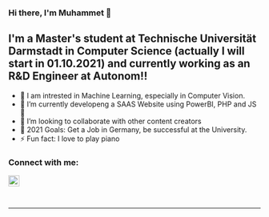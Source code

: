 ### Hi there, I'm Muhammet  👋

## I'm a Master's student at Technische Universität Darmstadt in Computer Science (actually I will start in 01.10.2021) and currently working as an R&D Engineer at Autonom!!

- 🔭 I am intrested in Machine Learning, especially in Computer Vision.
- 🌱 I’m currently developeng a SAAS Website using PowerBI, PHP and JS 🤣 
- 👯 I’m looking to collaborate with other content creators
- 🥅 2021 Goals: Get a Job in Germany, be successful at the University.
- ⚡ Fun fact: I love to play piano

### Connect with me:

[<img align="left" alt="codeSTACKr | LinkedIn" width="22px" src="https://cdn.jsdelivr.net/npm/simple-icons@v3/icons/linkedin.svg" />][linkedin]

<br />


<br />
<br />

---



[linkedin]: https://www.linkedin.com/in/muhammetcepi/
